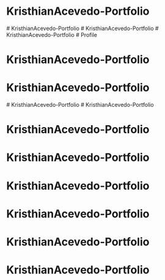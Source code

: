 # KristhianAcevedo-Portfolio
#   K r i s t h i a n A c e v e d o - P o r t f o l i o  
 #   K r i s t h i a n A c e v e d o - P o r t f o l i o  
 #   K r i s t h i a n A c e v e d o - P o r t f o l i o  
 # Profile
# KristhianAcevedo-Portfolio
# KristhianAcevedo-Portfolio
#   K r i s t h i a n A c e v e d o - P o r t f o l i o  
 # KristhianAcevedo-Portfolio
# KristhianAcevedo-Portfolio
# KristhianAcevedo-Portfolio
# KristhianAcevedo-Portfolio
# KristhianAcevedo-Portfolio
# KristhianAcevedo-Portfolio
# KristhianAcevedo-Portfolio
